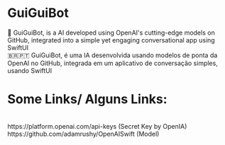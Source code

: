 # GuiGuiBot
🔭 GuiGuiBot, is a AI developed using OpenAI's cutting-edge models on GitHub, integrated into a simple yet engaging conversational app using SwiftUI
<br>
🇧🇷🇵🇹 GuiGuiBot, é uma IA desenvolvida usando modelos de ponta da OpenAI no GitHub, integrada em um aplicativo de conversação simples, usando SwiftUI

<h1>Some Links/ Alguns Links: </h1>
<br>
https://platform.openai.com/api-keys (Secret Key by OpenIA)
<br>
https://github.com/adamrushy/OpenAISwift (Model)
<br>
